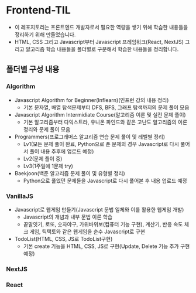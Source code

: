# Frontend-TIL

- 이 레포지토리는 프론트엔드 개발자로서 필요한 역량을 쌓기 위해 학습한 내용들을 정리하기 위해 만들었습니다.
- HTML, CSS 그리고 Javascript부터 Javascript 프레임워크(React, NextJS) 그리고 알고리즘 학습 내용들을 폴더별로 구분해서 학습한 내용들을 정리합니다.

## 폴더별 구성 내용

### Algorithm

- Javascript Algorithm for Beginner(Inflearn)(인프런 강의 내용 정리)
  - 기본 문자열, 배열 탐색문제부터 DFS, BFS, 그래프 탐색까지의 문제 풀이 모음
- Javascript Algorithm Intermidiate Course(알고리즘 이론 및 실전 문제 풀이)
  - 기본 알고리즘부터 다익스트라, 유니온 파인드와 같은 고난도 알고리즘의 이론정리와 문제 풀이 모음
- Programmers(프로그래머스 알고리즘 연습 문제 풀이 및 레벨별 정리)
  - Lv1(모든 문제 풀이 완료, Python으로 푼 문제의 경우 Javascript로 다시 풀어서 풀이 내용 추후에 업로드 예정)
  - Lv2(문제 풀이 중)
  - Lv3(1주일에 1문제 try)
- Baekjoon(백준 알고리즘 문제 풀이 및 유형별 정리)
  - Python으로 풀었던 문제들을 Javascript로 다시 풀어본 후 내용 업로드 예정

### VanillaJS

- Javascript로 웹게임 만들기(Javascript 문법 일체와 이를 활용한 웹게임 개발)
  - Javascript의 개념과 내부 문법 이론 학습
  - 끝말잇기, 로또, 숫자야구, 가위바위보(컴퓨터 기능 구현), 계산기, 반응 속도 체크 게임, 틱택토와 같은 웹게임을 순수 Javascript로 구현
- TodoList(HTML, CSS, JS로 TodoList구현)
  - 기본 create 기능을 HTML, CSS, JS로 구현(Update, Delete 기능 추가 구현 예정)

### NextJS

### React
